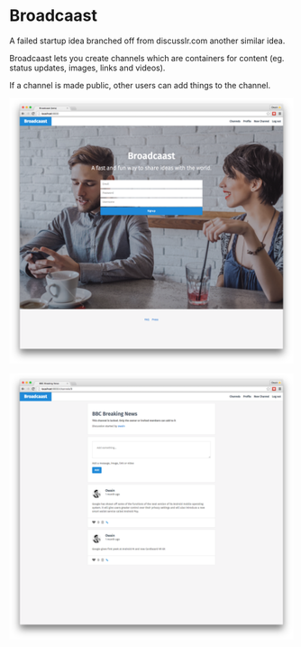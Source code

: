 # Broadcaast

A failed startup idea branched off from discusslr.com another similar idea.

Broadcaast lets you create channels which are containers for content (eg. status updates, images, links and videos). 

If a channel is made public, other users can add things to the channel.

![](https://github.com/owainlewis/broadcaast/blob/master/public/images/preview1.png)

![](https://github.com/owainlewis/broadcaast/blob/master/public/images/preview2.png)


